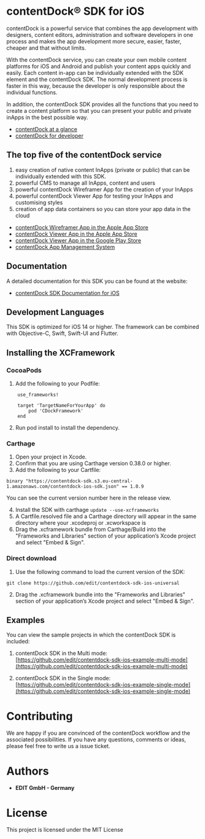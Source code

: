 # contentDock® SDK for iOS 
contentDock is a powerful service that combines the app development with designers, content editors, administration and software developers in one process and makes the app development more secure, easier, faster, cheaper and that without limits.

With the contentDock service, you can create your own mobile content platforms for iOS and Android and publish your content apps quickly and easily. Each content in-app can be individually extended with the SDK element and the contentDock SDK. The normal development process is faster in this way, because the developer is only responsible about the individual functions.

In addition, the contentDock SDK provides all the functions that you need to create a content platform so that you can present your public and private inApps in the best possible way. 

* [contentDock at a glance](https://www.contentdock.com/en)
* [contentDock for developer](https://www.contentdock.com/en/for-developer)


## The top five of the contentDock service 
1. easy creation of native content InApps (private or public) that can be individually extended with this SDK.
2. powerful CMS to manage all InApps, content and users
3. powerful contentDock Wireframer App for the creation of your InApps
4. powerful contentDock Viewer App for testing your InApps and customising styles
5. creation of app data containers so you can store your app data in the cloud

* [contentDock Wireframer App in the Apple App Store](https://apps.apple.com/us/app/contentdock-wireframer/id971198068?l=en&ls=1)
* [contentDock Viewer App in the Apple App Store](https://apps.apple.com/us/app/contentdock-viewer/id971153474?l=en&ls=1)
* [contentDock Viewer App in the Google Play Store](https://play.google.com/store/apps/details?id=net.edit.contentdock)
* [contentDock App Management System](https://www.contentdock.com/en/app-management)


## Documentation
A detailed documentation for this SDK you can be found at the website:

* [contentDock SDK Documentation for iOS](https://www.contentdock.com/en/documentation/sdk-ios)


## Development Languages
This SDK is optimized for iOS 14 or higher. 
The framework can be combined with Objective-C, Swift, Swift-UI and Flutter.


## Installing the XCFramework
### CocoaPods
1.  Add the following to your Podfile:

```
    use_frameworks!

    target 'TargetNameForYourApp' do
        pod 'CDockFramework'
    end 
```

2.  Run pod install to install the dependency.

### Carthage
1.  Open your project in Xcode.
2.  Confirm that you are using Carthage version 0.38.0 or higher.
3.  Add the following to your Cartfile:

``
    binary "https://contentdock-sdk.s3.eu-central-1.amazonaws.com/contentdock-ios-sdk.json" == 1.0.9
``

You can see the current version number here in the release view.

4.  Install the SDK with carthage ``update --use-xcframeworks``
5.  A Cartfile.resolved file and a Carthage directory will appear in the same directory where your .xcodeproj or .xcworkspace is
6.  Drag the .xcframework bundle from Carthage/Build into the "Frameworks and Libraries" section of your application’s Xcode project and select "Embed & Sign".

### Direct download
1.   Use the following command to load the current version of the SDK:

``
    git clone https://github.com/edit/contentdock-sdk-ios-universal
``

2.  Drag the .xcframework bundle into the "Frameworks and Libraries" section of your application’s Xcode project and select "Embed & Sign".


## Examples
You can view the sample projects in which the contentDock SDK is included:

1. contentDock SDK in the Multi mode: [https://github.com/edit/contentdock-sdk-ios-example-multi-mode](https://github.com/edit/contentdock-sdk-ios-example-multi-mode)

2. contentDock SDK in the Single mode: [https://github.com/edit/contentdock-sdk-ios-example-single-mode](https://github.com/edit/contentdock-sdk-ios-example-single-mode)


# Contributing
We are happy if you are convinced of the contentDock workflow and the associated possibilities. If you have any questions, comments or ideas, please feel free to write us a issue ticket.


# Authors
* **EDIT GmbH - Germany** 


# License
This project is licensed under the MIT License
